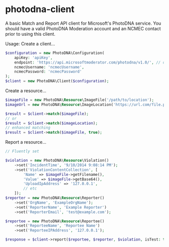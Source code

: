# photodna-client

A basic Match and Report API client for Microsoft's PhotoDNA service. You should have a valid PhotoDNA Moderation account and an NCMEC contact prior to using this client.

Usage:
Create a client...
```php
$configuration = new PhotoDNA\Configuration(
    apiKey: 'apiKey',
    endpoint: 'https://api.microsoftmoderator.com/photodna/v1.0/', // default
    ncmecUsername: 'ncmecUsername',
    ncmecPassword: 'ncmecPassword'
);
$client = new PhotoDNA\Client($configuration);
```

Create a resource...
```php
$imageFile = new PhotoDNA\Resource\ImageFile('/path/to/location');
$imageUrl = new PhotoDNA\Resource\ImageLocation('https://url.com/file.png');

$result = $client->match($imageFile);
// or
$result = $client->match($imageLocation);
// enhanced matching
$result = $client->match($imageFile, true);
```

Report a resource...
```php
// Fluently set

$violation = new PhotoDNA\Resource\Violation()
    ->set('IncidentTime', '9/10/2014 9:08:14 PM');
    ->set('ViolationContentCollection', [
        'Name' => $imageFile->getFilename(),
        'Value' => $imageFile->getBase64(),
        'UploadIpAddress' => '127.0.0.1',
        // etc
    ]);
$reporter = new PhotoDNA\Resource\Reporter()
    ->set('OrgName', 'ExampleOrgName');
    ->set('ReporterName', 'Example Reporter')
    ->set('ReporterEmail', 'test@example.com');

$reportee = new PhotoDNA\Resource\Reportee()
    ->set('ReporteeName', 'Reportee Name')
    ->set('ReporteeIPAddress', '127.0.0.1');

$response = $client->report($reportee, $reporter, $violation, isTest: true);
```
